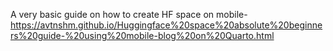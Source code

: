 A very basic guide on how to create HF space on mobile- https://avtnshm.github.io/Huggingface%20space%20absolute%20beginners%20guide-%20using%20mobile-blog%20on%20Quarto.html

